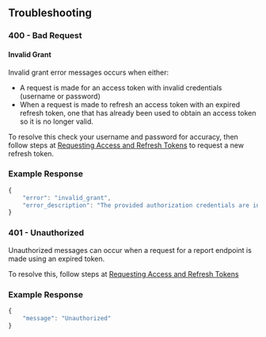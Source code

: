 ## Troubleshooting

### 400 - Bad Request

#### Invalid Grant

Invalid grant error messages occurs when either:
* A request is made for an access token with invalid credentials (username or password)
* When a request is made to refresh an access token with an expired refresh token, one that has already been used to obtain an access token so it is no longer valid.

To resolve this check your username and password for accuracy, then follow steps at [Requesting Access and Refresh Tokens](https://reachlocal.github.io/api-docs/#api-access-step-2-authorization-requesting-access-and-refresh-tokens) to request a new refresh token.

### Example Response
```javascript
{
    "error": "invalid_grant",
    "error_description": "The provided authorization credentials are invalid. Refer to documentation at https://reachlocal.github.io/api-docs/#error-codes for further information."
}
```

### 401 - Unauthorized

Unauthorized messages can occur when a request for a report endpoint is made using an expired token.

To resolve this, follow steps at [Requesting Access and Refresh Tokens](https://reachlocal.github.io/api-docs/#api-access-step-2-authorization-requesting-access-and-refresh-tokens)

### Example Response

```javascript
{
    "message": "Unauthorized"
}
```
